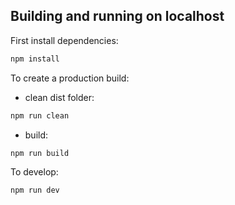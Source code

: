 ## Building and running on localhost

First install dependencies:

```sh
npm install
```

To create a production build:

- clean dist folder:
```sh
npm run clean
```
- build:
```sh
npm run build
```

To develop:

```sh
npm run dev
```

